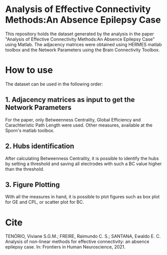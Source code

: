 # Analysis of Effective Connectivity Methods:An Absence Epilepsy Case

This repository holds the dataset generated by the analysis in the paper "Analysis of Effective Connectivity Methods:An Absence Epilepsy Case" using Matlab. The adjacency matrices were obtained using HERMES matlab toolbox and the Network Parameters using the Brain Connectivity Toolbox.

# How to use

The dataset can be used in the following order:

## 1. Adjacency matrices as input to get the Network Parameters

For the paper, only Betweenness Centrality, Global Efficiency and Carachteristic Path Length were used. Other measures, available at the Sporn's matlab toolbox.

## 2. Hubs identification

After calculating Betweenness Centrality, it is possible to identify the hubs by setting a threshold and saving all electrodes with such a BC value higher than the threshold.

## 3. Figure Plotting

With all the measures in hand, it is possible to plot figures such as box plot for GE and CPL, or scatter plot for BC.

# Cite

TENÓRIO, Viviane S.G.M.; FREIRE, Raimundo C. S.; SANTANA, Ewaldo E. C.
Analysis of non-linear methods for effective connectivity: an absence epilepsy
case. In: Frontiers in Human Neuroscience, 2021.
